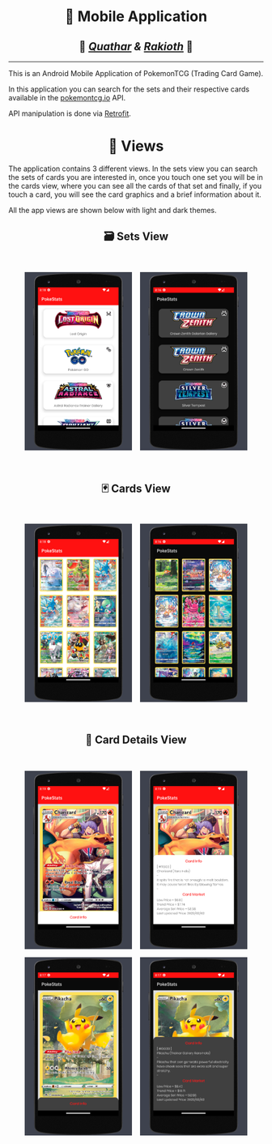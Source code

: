 # <div style="text-align: center">📱 Mobile Application</div>
## <div style="text-align: center">🌌 _[Quathar][Q] & [Rakioth][R]_ 💊</div>

[Q]: https://github.com/Quathar
[R]: https://github.com/Rakioth
---
This is an Android Mobile Application of PokemonTCG (Trading Card Game).

In this application you can search for the sets and their respective cards available in the [pokemontcg.io](https://pokemontcg.io/) API.

API manipulation is done via [Retrofit](https://square.github.io/retrofit/).

# <div style="text-align: center">🌆 Views</div>

The application contains 3 different views.
In the sets view you can search the sets of cards you are interested in, once you touch one set you will be in the cards view, where you can see all the cards of that set and finally, if you touch a card, you will see the card graphics and a brief information about it.

All the app views are shown below with light and dark themes.

## <div style="text-align: center">🗃️ Sets View</div>
<div style="display: grid;
    grid-template-columns: 1fr 1fr;
    grid-gap: 1rem;
    padding: 2rem;">
    <img src="img/sets.jpg" width="290">
    <img src="img/sets_dark.jpg" width="290">
</div>

## <div style="text-align: center">🃏 Cards View</div>
<div style="display: grid;
    grid-template-columns: 1fr 1fr;
    grid-gap: 1rem;
    padding: 2rem;">
    <img src="img/cards.jpg" width="290">
    <img src="img/cards_dark.jpg" width="290">
</div>

## <div style="text-align: center">📖 Card Details View</div>
<div style="display: grid;
    grid-template-columns: 1fr 1fr;
    grid-gap: 1rem;
    padding: 2rem;">
    <img src="img/cardImage.jpg" width="290">
    <img src="img/cardDetails.jpg" width="290">
    <img src="img/cardImage_dark.jpg" width="290">
    <img src="img/cardDetails_dark.jpg" width="290">
</div>